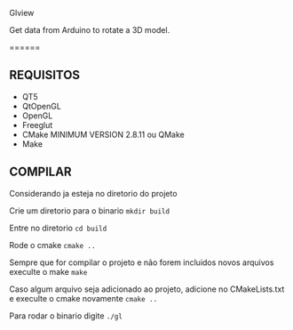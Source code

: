 Glview

Get data from Arduino to rotate a 3D model.

======

REQUISITOS
------------

* QT5
* QtOpenGL
* OpenGL
* Freeglut
* CMake MINIMUM VERSION 2.8.11 ou QMake
* Make

COMPILAR
------------

Considerando ja esteja no diretorio do projeto

Crie um diretorio para o binario
`mkdir build`

Entre no diretorio
`cd build`

Rode o cmake
`cmake ..`

Sempre que for compilar o projeto e não forem incluidos novos arquivos execulte o make
`make`

Caso algum arquivo seja adicionado ao projeto, adicione no CMakeLists.txt e execulte o cmake novamente
`cmake ..`

Para rodar o binario digite
`./gl`


